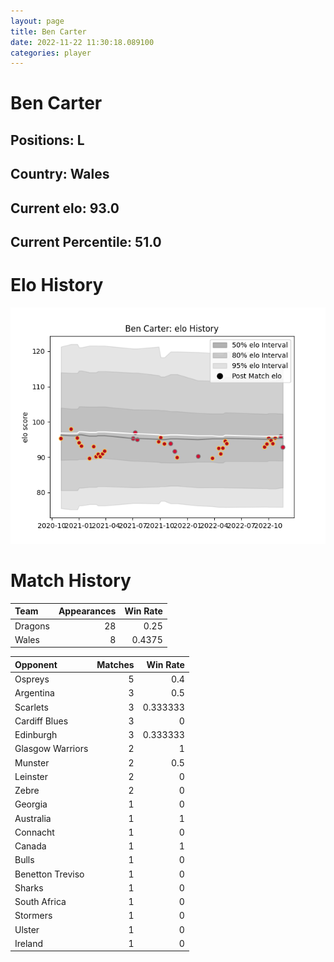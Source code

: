```yaml
---  
layout: page  
title: Ben Carter  
date: 2022-11-22 11:30:18.089100  
categories: player  
---
```

# Ben Carter

## Positions: L

## Country: Wales

## Current elo: 93.0

## Current Percentile: 51.0

# Elo History


![elo history](history_BenCarter.png)
# Match History


| Team    |   Appearances |   Win Rate |
|:--------|--------------:|-----------:|
| Dragons |            28 |     0.25   |
| Wales   |             8 |     0.4375 |

| Opponent         |   Matches |   Win Rate |
|:-----------------|----------:|-----------:|
| Ospreys          |         5 |   0.4      |
| Argentina        |         3 |   0.5      |
| Scarlets         |         3 |   0.333333 |
| Cardiff Blues    |         3 |   0        |
| Edinburgh        |         3 |   0.333333 |
| Glasgow Warriors |         2 |   1        |
| Munster          |         2 |   0.5      |
| Leinster         |         2 |   0        |
| Zebre            |         2 |   0        |
| Georgia          |         1 |   0        |
| Australia        |         1 |   1        |
| Connacht         |         1 |   0        |
| Canada           |         1 |   1        |
| Bulls            |         1 |   0        |
| Benetton Treviso |         1 |   0        |
| Sharks           |         1 |   0        |
| South Africa     |         1 |   0        |
| Stormers         |         1 |   0        |
| Ulster           |         1 |   0        |
| Ireland          |         1 |   0        |